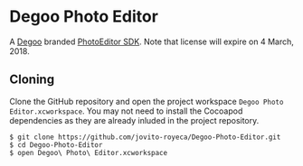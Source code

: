 # Degoo Photo Editor

A [Degoo](https://degoo.com) branded [PhotoEditor SDK](https://www.photoeditorsdk.com). Note that license will expire on 4 March, 2018.

## Cloning

Clone the GitHub repository and open the project workspace `Degoo Photo Editor.xcworkspace`. You may not need to install the Cocoapod dependencies as they are already inluded in the project repository.

```
$ git clone https://github.com/jovito-royeca/Degoo-Photo-Editor.git
$ cd Degoo-Photo-Editor
$ open Degoo\ Photo\ Editor.xcworkspace
```
